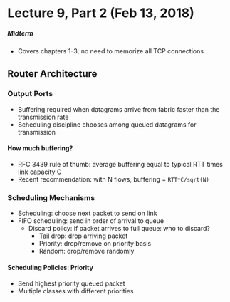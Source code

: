 # Lecture 9, Part 2 (Feb 13, 2018)
##### Midterm
* Covers chapters 1-3; no need to memorize all TCP connections
## Router Architecture
### Output Ports
* Buffering required when datagrams arrive from fabric faster than the transmission rate
* Scheduling discipline chooses among queued datagrams for transmission
#### How much buffering?
* RFC 3439 rule of thumb: average buffering equal to typical RTT times link capacity C
* Recent recommendation: with N flows, buffering = `RTT*C/sqrt(N)`
### Scheduling Mechanisms
* Scheduling: choose next packet to send on link
* FIFO scheduling: send in order of arrival to queue
  * Discard policy: if packet arrives to full queue: who to discard?
    * Tail drop: drop arriving packet
    * Priority: drop/remove on priority basis
    * Random: drop/remove randomly
#### Scheduling Policies: Priority
* Send highest priority queued packet
* Multiple classes with different priorities
